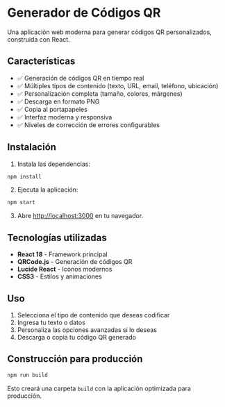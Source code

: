 # Generador de Códigos QR

Una aplicación web moderna para generar códigos QR personalizados, construida con React.

## Características

- ✅ Generación de códigos QR en tiempo real
- ✅ Múltiples tipos de contenido (texto, URL, email, teléfono, ubicación)
- ✅ Personalización completa (tamaño, colores, márgenes)
- ✅ Descarga en formato PNG
- ✅ Copia al portapapeles
- ✅ Interfaz moderna y responsiva
- ✅ Niveles de corrección de errores configurables

## Instalación

1. Instala las dependencias:
```bash
npm install
```

2. Ejecuta la aplicación:
```bash
npm start
```

3. Abre [http://localhost:3000](http://localhost:3000) en tu navegador.

## Tecnologías utilizadas

- **React 18** - Framework principal
- **QRCode.js** - Generación de códigos QR
- **Lucide React** - Iconos modernos
- **CSS3** - Estilos y animaciones

## Uso

1. Selecciona el tipo de contenido que deseas codificar
2. Ingresa tu texto o datos
3. Personaliza las opciones avanzadas si lo deseas
4. Descarga o copia tu código QR generado

## Construcción para producción

```bash
npm run build
```

Esto creará una carpeta `build` con la aplicación optimizada para producción.
